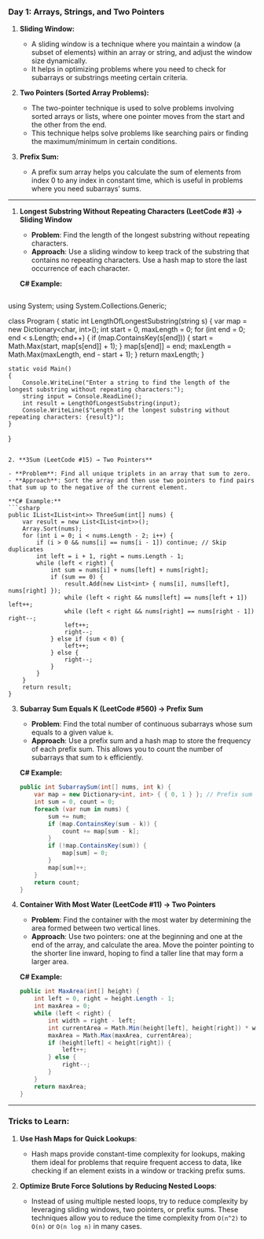 ### **Day 1: Arrays, Strings, and Two Pointers**

1. **Sliding Window:**
   - A sliding window is a technique where you maintain a window (a subset of elements) within an array or string, and adjust the window size dynamically.
   - It helps in optimizing problems where you need to check for subarrays or substrings meeting certain criteria.

2. **Two Pointers (Sorted Array Problems):**
   - The two-pointer technique is used to solve problems involving sorted arrays or lists, where one pointer moves from the start and the other from the end.
   - This technique helps solve problems like searching pairs or finding the maximum/minimum in certain conditions.

3. **Prefix Sum:**
   - A prefix sum array helps you calculate the sum of elements from index 0 to any index in constant time, which is useful in problems where you need subarrays’ sums.

---
1. **Longest Substring Without Repeating Characters (LeetCode #3) → Sliding Window**
   
   - **Problem**: Find the length of the longest substring without repeating characters.
   - **Approach**: Use a sliding window to keep track of the substring that contains no repeating characters. Use a hash map to store the last occurrence of each character.

   **C# Example:**
   ```csharp
  using System;
using System.Collections.Generic;

class Program
{
    static int LengthOfLongestSubstring(string s)
    {
        var map = new Dictionary<char, int>();
        int start = 0, maxLength = 0;
        for (int end = 0; end < s.Length; end++)
        {
            if (map.ContainsKey(s[end]))
            {
                start = Math.Max(start, map[s[end]] + 1);
            }
            map[s[end]] = end;
            maxLength = Math.Max(maxLength, end - start + 1);
        }
        return maxLength;
    }

    static void Main()
    {
        Console.WriteLine("Enter a string to find the length of the longest substring without repeating characters:");
        string input = Console.ReadLine();
        int result = LengthOfLongestSubstring(input);
        Console.WriteLine($"Length of the longest substring without repeating characters: {result}");
    }
}
   ```

2. **3Sum (LeetCode #15) → Two Pointers**
   
   - **Problem**: Find all unique triplets in an array that sum to zero.
   - **Approach**: Sort the array and then use two pointers to find pairs that sum up to the negative of the current element.

   **C# Example:**
   ```csharp
   public IList<IList<int>> ThreeSum(int[] nums) {
       var result = new List<IList<int>>();
       Array.Sort(nums);
       for (int i = 0; i < nums.Length - 2; i++) {
           if (i > 0 && nums[i] == nums[i - 1]) continue; // Skip duplicates
           int left = i + 1, right = nums.Length - 1;
           while (left < right) {
               int sum = nums[i] + nums[left] + nums[right];
               if (sum == 0) {
                   result.Add(new List<int> { nums[i], nums[left], nums[right] });
                   while (left < right && nums[left] == nums[left + 1]) left++;
                   while (left < right && nums[right] == nums[right - 1]) right--;
                   left++;
                   right--;
               } else if (sum < 0) {
                   left++;
               } else {
                   right--;
               }
           }
       }
       return result;
   }
   ```

3. **Subarray Sum Equals K (LeetCode #560) → Prefix Sum**
   
   - **Problem**: Find the total number of continuous subarrays whose sum equals to a given value `k`.
   - **Approach**: Use a prefix sum and a hash map to store the frequency of each prefix sum. This allows you to count the number of subarrays that sum to `k` efficiently.

   **C# Example:**
   ```csharp
   public int SubarraySum(int[] nums, int k) {
       var map = new Dictionary<int, int> { { 0, 1 } }; // Prefix sum to count
       int sum = 0, count = 0;
       foreach (var num in nums) {
           sum += num;
           if (map.ContainsKey(sum - k)) {
               count += map[sum - k];
           }
           if (!map.ContainsKey(sum)) {
               map[sum] = 0;
           }
           map[sum]++;
       }
       return count;
   }
   ```

4. **Container With Most Water (LeetCode #11) → Two Pointers**
   
   - **Problem**: Find the container with the most water by determining the area formed between two vertical lines.
   - **Approach**: Use two pointers: one at the beginning and one at the end of the array, and calculate the area. Move the pointer pointing to the shorter line inward, hoping to find a taller line that may form a larger area.

   **C# Example:**
   ```csharp
   public int MaxArea(int[] height) {
       int left = 0, right = height.Length - 1;
       int maxArea = 0;
       while (left < right) {
           int width = right - left;
           int currentArea = Math.Min(height[left], height[right]) * width;
           maxArea = Math.Max(maxArea, currentArea);
           if (height[left] < height[right]) {
               left++;
           } else {
               right--;
           }
       }
       return maxArea;
   }
   ```

---

### **Tricks to Learn:**

1. **Use Hash Maps for Quick Lookups**:
   - Hash maps provide constant-time complexity for lookups, making them ideal for problems that require frequent access to data, like checking if an element exists in a window or tracking prefix sums.

2. **Optimize Brute Force Solutions by Reducing Nested Loops**:
   - Instead of using multiple nested loops, try to reduce complexity by leveraging sliding windows, two pointers, or prefix sums. These techniques allow you to reduce the time complexity from `O(n^2)` to `O(n)` or `O(n log n)` in many cases.
